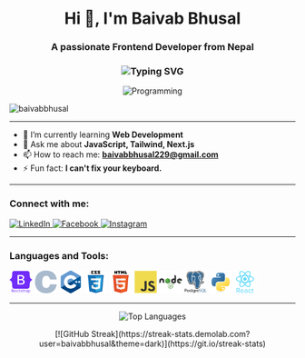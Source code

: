 <h1 align="center">Hi 👋, I'm Baivab Bhusal</h1>
<h3 align="center">A passionate Frontend Developer from Nepal</h3>
<h3 align="center">
  <img src="https://readme-typing-svg.herokuapp.com?font=Fira+Code&size=22&duration=3000&pause=1000&color=545C6A&width=500&lines=Frontend+Developer;React+Enthusiast;Always+Learning" alt="Typing SVG" />
</h3>

<p align="center">
  <img src="https://img.freepik.com/free-photo/rear-view-programmer-working-all-night-long_1098-18697.jpg?t=st=1739805730~exp=1739809330~hmac=c5fc7bcd12c9ad953d03ec831da928efc090dee7cca500bb9c3d1bc662af902a&w=740" alt="Programming" width="600"/>
</p>

<p align="left">
  <img src="https://komarev.com/ghpvc/?username=baivabbhusal&label=Profile%20views&color=0e75b6&style=flat" alt="baivabbhusal" height="40px" />
</p>

---

- 🌱 I’m currently learning **Web Development**  
- 💬 Ask me about **JavaScript, Tailwind, Next.js**  
- 📫 How to reach me: **baivabbhusal229@gmail.com**  
- ⚡ Fun fact: **I can't fix your keyboard.**

---

<h3 align="left">Connect with me:</h3>
<p align="left">
  <a href="https://linkedin.com/in/baivabbhusal" target="_blank">
    <img src="https://raw.githubusercontent.com/rahuldkjain/github-profile-readme-generator/master/src/images/icons/Social/linked-in-alt.svg" alt="LinkedIn" height="30" width="40" />
  </a>
  <a href="https://fb.com/वैभव भुसाल" target="_blank">
    <img src="https://raw.githubusercontent.com/rahuldkjain/github-profile-readme-generator/master/src/images/icons/Social/facebook.svg" alt="Facebook" height="30" width="40" />
  </a>
  <a href="https://instagram.com/baivab_72" target="_blank">
    <img src="https://raw.githubusercontent.com/rahuldkjain/github-profile-readme-generator/master/src/images/icons/Social/instagram.svg" alt="Instagram" height="30" width="40" />
  </a>
</p>

---

<h3 align="left">Languages and Tools:</h3>
<p align="left">
  <a href="https://getbootstrap.com" target="_blank"><img src="https://raw.githubusercontent.com/devicons/devicon/master/icons/bootstrap/bootstrap-plain-wordmark.svg" alt="Bootstrap" width="40" height="40"/></a>
  <a href="https://www.cprogramming.com/" target="_blank"><img src="https://raw.githubusercontent.com/devicons/devicon/master/icons/c/c-original.svg" alt="C" width="40" height="40"/></a>
  <a href="https://www.w3schools.com/cpp/" target="_blank"><img src="https://raw.githubusercontent.com/devicons/devicon/master/icons/cplusplus/cplusplus-original.svg" alt="C++" width="40" height="40"/></a>
  <a href="https://www.w3schools.com/css/" target="_blank"><img src="https://raw.githubusercontent.com/devicons/devicon/master/icons/css3/css3-original-wordmark.svg" alt="CSS3" width="40" height="40"/></a>
  <a href="https://www.w3.org/html/" target="_blank"><img src="https://raw.githubusercontent.com/devicons/devicon/master/icons/html5/html5-original-wordmark.svg" alt="HTML5" width="40" height="40"/></a>
  <a href="https://developer.mozilla.org/en-US/docs/Web/JavaScript" target="_blank"><img src="https://raw.githubusercontent.com/devicons/devicon/master/icons/javascript/javascript-original.svg" alt="JavaScript" width="40" height="40"/></a>
  <a href="https://nodejs.org" target="_blank"><img src="https://raw.githubusercontent.com/devicons/devicon/master/icons/nodejs/nodejs-original-wordmark.svg" alt="Node.js" width="40" height="40"/></a>
  <a href="https://www.postgresql.org" target="_blank"><img src="https://raw.githubusercontent.com/devicons/devicon/master/icons/postgresql/postgresql-original-wordmark.svg" alt="PostgreSQL" width="40" height="40"/></a>
  <a href="https://www.python.org" target="_blank"><img src="https://raw.githubusercontent.com/devicons/devicon/master/icons/python/python-original.svg" alt="Python" width="40" height="40"/></a>
  <a href="https://reactjs.org/" target="_blank"><img src="https://raw.githubusercontent.com/devicons/devicon/master/icons/react/react-original-wordmark.svg" alt="React" width="40" height="40"/></a>
</p>

---

<p align="center">
  <img src="https://github-readme-stats.vercel.app/api/top-langs?username=baivabbhusal&show_icons=true&locale=en&layout=compact" alt="Top Languages" />
</p>

<p align="center">
  [![GitHub Streak](https://streak-stats.demolab.com?user=baivabbhusal&theme=dark)](https://git.io/streak-stats)
</p>
